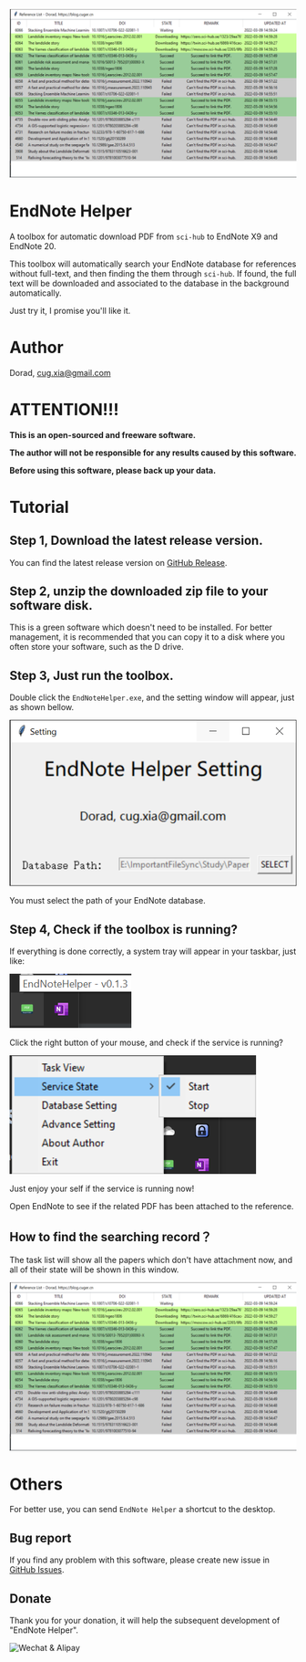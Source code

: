 ![Task View of EndNote Helper](https://github.com/Doradx/EndnoteHelper/raw/master/images/taskView.png)

# EndNote Helper

A toolbox for automatic download PDF from `sci-hub` to EndNote X9 and EndNote 20.

This toolbox will automatically search your EndNote database for references without full-text, and then finding the them through `sci-hub`.  If found, the full text will be downloaded and associated to the database in the background automatically.

Just try it, I promise you'll like it. 

# Author
Dorad, cug.xia@gmail.com

# ATTENTION!!!
**This is an open-sourced and freeware software.**

**The author will not be responsible for any results caused by this software.** 

**Before using this software, please back up your data.**

# Tutorial

## Step 1,  Download the latest release version.
You can find the latest release version on [GitHub Release](https://github.com/Doradx/EndnoteHelper//releases/latest).

## Step 2, unzip the downloaded zip file to your software disk.
This is a green software which doesn't need to be installed.
For better management, it is recommended that you can copy it to a disk where you often store your software, such as the D drive.

## Step 3, Just run the toolbox.
Double click the `EndNoteHelper.exe`, and the setting window will appear, just as shown bellow.

![EndNote Database Setting](https://github.com/Doradx/EndnoteHelper/raw/master/images/databaseSetting.png)

You must select the path of your EndNote database.

## Step 4, Check if the toolbox is running?
If everything is done correctly, a system tray will appear in your taskbar, just like:

![System Tray](https://github.com/Doradx/EndnoteHelper/raw/master/images/systemTray.png)

Click the right button of your mouse, and check if the service is running?

![Service Status](https://github.com/Doradx/EndnoteHelper/raw/master/images/checkServiceStatus.png)

Just enjoy your self if the service is running now!

Open EndNote to see if the related PDF has been attached to the reference.

## How to find the searching record？
The task list will show all the papers which don't have attachment now, and all of their state will be shown in this window. 

![Task View of EndNote Helper](https://github.com/Doradx/EndnoteHelper/raw/master/images/taskView.png)

# Others

For better use, you can send `EndNote Helper` a shortcut to the desktop.

## Bug report
If you find any problem with this software, please create new issue in [GitHub Issues](https://github.com/Doradx/EndnoteHelper/issues).

## Donate
Thank you for your donation, it will help the subsequent development of "EndNote Helper".

![Wechat & Alipay](https://blog.cuger.cn/images/pay.jpg)
